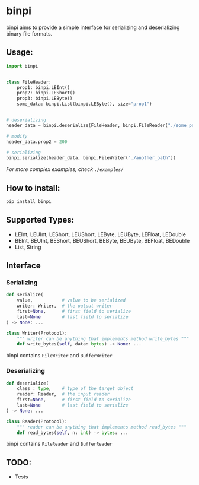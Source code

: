 # binpi

binpi aims to provide a simple interface for serializing and deserializing binary file formats.

## Usage:

```python
import binpi


class FileHeader:
    prop1: binpi.LEInt()
    prop2: binpi.LEShort()
    prop3: binpi.LEByte()
    some_data: binpi.List(binpi.LEByte(), size="prop1")


# deserializing    
header_data = binpi.deserialize(FileHeader, binpi.FileReader("./some_path"))

# modify
header_data.prop2 = 200

# serializing 
binpi.serialize(header_data, binpi.FileWriter("./another_path"))
```

_For more complex examples, check `./examples/`_

## How to install:

```bash 
pip install binpi
```

## Supported Types:

- LEInt, LEUInt, LEShort, LEUShort, LEByte, LEUByte, LEFloat, LEDouble
- BEInt, BEUInt, BEShort, BEUShort, BEByte, BEUByte, BEFloat, BEDouble
- List, String

## Interface

### Serializing
```python
def serialize(
    value,           # value to be serialized
    writer: Writer,  # the output writer
    first=None,      # first field to serialize
    last=None        # last field to serialize
) -> None: ...

class Writer(Protocol):
    """ writer can be anything that implements method write_bytes """
    def write_bytes(self, data: bytes) -> None: ...
```

binpi contains `FileWriter` and `BufferWriter`

### Deserializing
```python
def deserialize(
    class_: type,    # type of the target object 
    reader: Reader,  # the input reader
    first=None,      # first field to serialize
    last=None        # last field to serialize
) -> None: ...

class Reader(Protocol):
    """ reader can be anything that implements method read_bytes """
    def read_bytes(self, n: int) -> bytes: ...
```

binpi contains `FileReader` and `BufferReader`

## TODO:

- Tests
